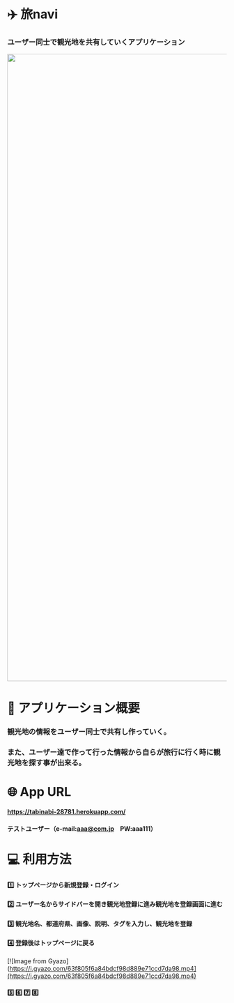 # ✈️  旅navi
### ユーザー同士で観光地を共有していくアプリケーション

<img width="1440" src="https://user-images.githubusercontent.com/69281517/104941372-53f00d80-59f6-11eb-8a6d-89dd8da699cf.jpg">

# 💭  アプリケーション概要
### 観光地の情報をユーザー同士で共有し作っていく。
### また、ユーザー達で作って行った情報から自らが旅行に行く時に観光地を探す事が出来る。




# 🌐  App URL 
#### https://tabinabi-28781.herokuapp.com/
#### テストユーザー（e-mail:aaa@com.jp　PW:aaa111）


# 💻  利用方法
#### 1️⃣ トップページから新規登録・ログイン
#### 2️⃣ ユーザー名からサイドバーを開き観光地登録に進み観光地を登録画面に進む
#### 3️⃣ 観光地名、都道府県、画像、説明、タグを入力し、観光地を登録
#### 4️⃣ 登録後はトップページに戻る
[![Image from Gyazo](https://i.gyazo.com/63f805f6a84bdcf98d889e71ccd7da98.mp4](https://i.gyazo.com/63f805f6a84bdcf98d889e71ccd7da98.mp4)



#### 5️⃣ 6️⃣ 7️⃣ 8️⃣


